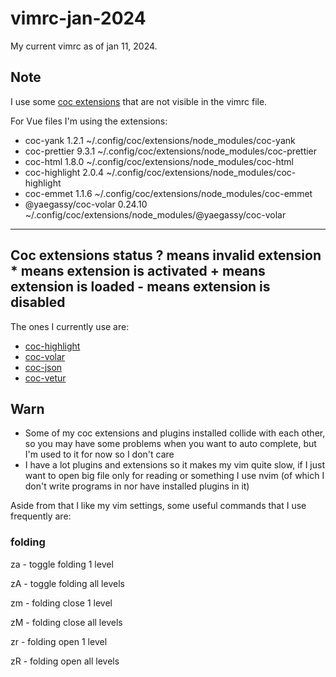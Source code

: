 # vimrc-jan-2024
My current vimrc as of jan 11, 2024.

## Note
I use some [coc extensions](https://github.com/neoclide/coc.nvim/wiki/Using-coc-extensions#implemented-coc-extensions) that are not visible in the vimrc file.

For Vue files I'm using the extensions: 
  * coc-yank 1.2.1 ~/.config/coc/extensions/node_modules/coc-yank                                                                                                            
  * coc-prettier 9.3.1 ~/.config/coc/extensions/node_modules/coc-prettier
  * coc-html 1.8.0 ~/.config/coc/extensions/node_modules/coc-html
  * coc-highlight 2.0.4 ~/.config/coc/extensions/node_modules/coc-highlight
  * coc-emmet 1.1.6 ~/.config/coc/extensions/node_modules/coc-emmet
  * @yaegassy/coc-volar 0.24.10 ~/.config/coc/extensions/node_modules/@yaegassy/coc-volar

------------------------------------------
Coc extensions status
\? means invalid extension
\* means extension is activated
\+ means extension is loaded
\- means extension is disabled
------------------------------------------

The ones I currently use are:
- [coc-highlight](https://github.com/neoclide/coc-highlight)
- [coc-volar](https://github.com/yaegassy/coc-volar)
- [coc-json](https://github.com/neoclide/coc-json)
- [coc-vetur](https://github.com/neoclide/coc-vetur)

## Warn
- Some of my coc extensions and plugins installed collide with each other, so you may have some problems when you want to auto complete, but I'm used to it for now so I don't care
- I have a lot plugins and extensions so it makes my vim quite slow, if I just want to open big file only for reading or something I use nvim (of which I don't write programs in nor have installed plugins in it)

Aside from that I like my vim settings, some useful commands that I use frequently are:

### folding
za - toggle folding 1 level

zA - toggle folding all levels

zm - folding close 1 level

zM - folding close all levels

zr - folding open 1 level

zR - folding open all levels
